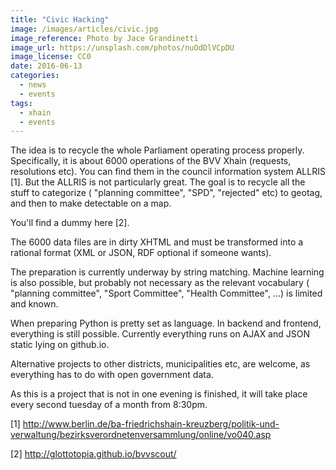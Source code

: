 ```yaml
---
title: "Civic Hacking"
image: /images/articles/civic.jpg
image_reference: Photo by Jace Grandinetti
image_url: https://unsplash.com/photos/nuOdDlVCpDU
image_license: CC0
date: 2016-06-13
categories:
  - news
  - events
tags:
  - xhain
  - events
---
```


The idea is to recycle the whole Parliament operating process properly. Specifically, it is about 6000 operations of the BVV Xhain (requests, resolutions etc). You can find them in the council information system ALLRIS [1]. But the ALLRIS is not particularly great. The goal is to recycle all the stuff to categorize ( "planning committee", "SPD", "rejected" etc) to geotag, and then to make detectable on a map.

<!--more-->

You'll find a dummy here [2].

The 6000 data files are in dirty XHTML and must be transformed into a rational format (XML or JSON, RDF optional if someone wants).

The preparation is currently underway by string matching. Machine learning is also possible, but probably not necessary as the relevant vocabulary ( "planning committee", "Sport Committee", "Health Committee", ...) is limited and known.

When preparing Python is pretty set as language. In backend and frontend, everything is still possible. Currently everything runs on AJAX and JSON static lying on github.io.

Alternative projects to other districts, municipalities etc, are welcome, as everything has to do with open government data.

As this is a project that is not in one evening is finished, it will take place every second tuesday of a month from 8:30pm.

[1] http://www.berlin.de/ba-friedrichshain-kreuzberg/politik-und-verwaltung/bezirksverordnetenversammlung/online/vo040.asp

[2] http://glottotopia.github.io/bvvscout/
